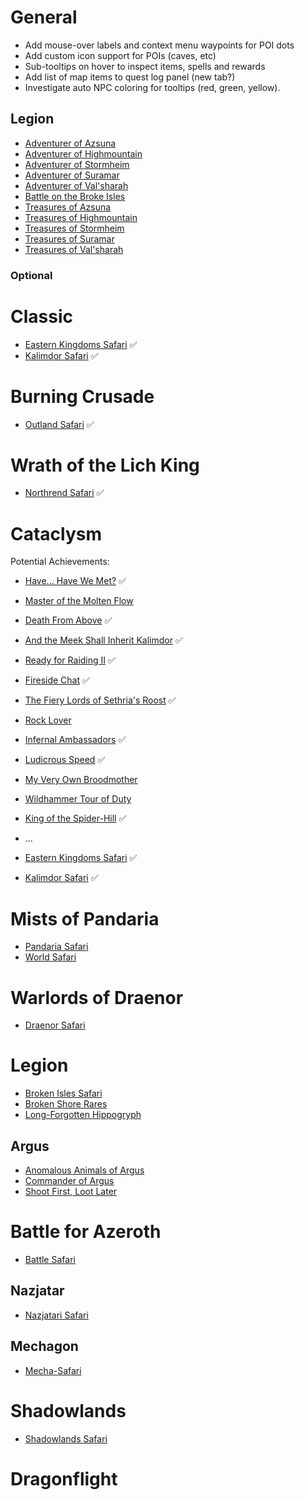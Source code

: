 # General

* Add mouse-over labels and context menu waypoints for POI dots
* Add custom icon support for POIs (caves, etc)
* Sub-tooltips on hover to inspect items, spells and rewards
* Add list of map items to quest log panel (new tab?)
* Investigate auto NPC coloring for tooltips (red, green, yellow).

## Legion

* [Adventurer of Azsuna](https://www.wowhead.com/achievement=11261/adventurer-of-azsuna)
* [Adventurer of Highmountain](https://www.wowhead.com/achievement=11264/adventurer-of-highmountain)
* [Adventurer of Stormheim](https://www.wowhead.com/achievement=11263/adventurer-of-stormheim)
* [Adventurer of Suramar](https://www.wowhead.com/achievement=11265/adventurer-of-suramar)
* [Adventurer of Val'sharah](https://www.wowhead.com/achievement=11262/adventurer-of-valsharah)
* [Battle on the Broke Isles](https://www.wowhead.com/achievement=10876/battle-on-the-broken-isles)
* [Treasures of Azsuna](https://www.wowhead.com/achievement=11256/treasures-of-azsuna)
* [Treasures of Highmountain](https://www.wowhead.com/achievement=11257/treasures-of-highmountain)
* [Treasures of Stormheim](https://www.wowhead.com/achievement=11259/treasures-of-stormheim)
* [Treasures of Suramar](https://www.wowhead.com/achievement=11260/treasures-of-suramar)
* [Treasures of Val'sharah](https://www.wowhead.com/achievement=11258/treasures-of-valsharah)

### Optional

# Classic

* [Eastern Kingdoms Safari](https://www.wowhead.com/achievement=6586/eastern-kingdoms-safari) ✅
* [Kalimdor Safari](https://www.wowhead.com/achievement=6585/kalimdor-safari) ✅

# Burning Crusade

* [Outland Safari](https://www.wowhead.com/achievement=6587/outland-safari) ✅

# Wrath of the Lich King

* [Northrend Safari](https://www.wowhead.com/achievement=6588/northrend-safari) ✅

# Cataclysm

Potential Achievements:
* [Have... Have We Met?](https://www.wowhead.com/achievement=5865) ✅
* [Master of the Molten Flow](https://www.wowhead.com/achievement=5871)
* [Death From Above](https://www.wowhead.com/achievement=5874) ✅
* [And the Meek Shall Inherit Kalimdor](https://www.wowhead.com/achievement=5868) ✅
* [Ready for Raiding II](https://www.wowhead.com/achievement=5873) ✅
* [Fireside Chat](https://www.wowhead.com/achievement=5870) ✅
* [The Fiery Lords of Sethria's Roost](https://www.wowhead.com/achievement=5861) ✅
* [Rock Lover](https://www.wowhead.com/achievement=5449)
* [Infernal Ambassadors](https://www.wowhead.com/achievement=5869) ✅
* [Ludicrous Speed](https://www.wowhead.com/achievement=5862) ✅
* [My Very Own Broodmother](https://www.wowhead.com/achievement=5447)
* [Wildhammer Tour of Duty](https://www.wowhead.com/achievement=5481)
* [King of the Spider-Hill](https://www.wowhead.com/achievement=5872) ✅
* ...

* [Eastern Kingdoms Safari](https://www.wowhead.com/achievement=6586/eastern-kingdoms-safari) ✅
* [Kalimdor Safari](https://www.wowhead.com/achievement=6585/kalimdor-safari) ✅

# Mists of Pandaria

* [Pandaria Safari](https://www.wowhead.com/achievement=6589/pandaria-safari)
* [World Safari](https://www.wowhead.com/achievement=6590/world-safari)

# Warlords of Draenor

* [Draenor Safari](https://www.wowhead.com/achievement=9685/draenor-safari)

# Legion

* [Broken Isles Safari](https://www.wowhead.com/achievement=11233/broken-isles-safari)
* [Broken Shore Rares](https://www.wowhead.com/quest=46250/take-out-the-head)
* [Long-Forgotten Hippogryph](https://www.wowhead.com/item=138258/reins-of-the-long-forgotten-hippogryph)

## Argus

* [Anomalous Animals of Argus](https://www.wowhead.com/achievement=12088/anomalous-animals-of-argus)
* [Commander of Argus](https://www.wowhead.com/achievement=12078/commander-of-argus)
* [Shoot First, Loot Later](https://www.wowhead.com/achievement=12074/shoot-first-loot-later)

# Battle for Azeroth

* [Battle Safari](https://www.wowhead.com/achievement=12930/battle-safari)

## Nazjatar

* [Nazjatari Safari](https://www.wowhead.com/achievement=13694/nazjatari-safari)

## Mechagon

* [Mecha-Safari](https://www.wowhead.com/achievement=13693/mecha-safari)

# Shadowlands

* [Shadowlands Safari](https://www.wowhead.com/achievement=14867/shadowlands-safari)

# Dragonflight
